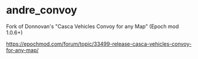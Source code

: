 # andre_convoy
Fork of Donnovan's "Casca Vehicles Convoy for any Map" (Epoch mod 1.0.6+)

https://epochmod.com/forum/topic/33499-release-casca-vehicles-convoy-for-any-map/
